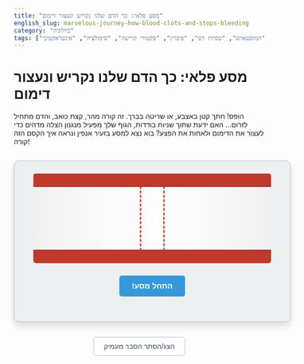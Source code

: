 ```yaml
---
title: "מסע פלאי: כך הדם שלנו נקריש ונעצור דימום"
english_slug: marvelous-journey-how-blood-clots-and-stops-bleeding
category: "ביולוגיה"
tags: ["קרישת דם", "המוסטאזיס", "טסיות דם", "פיברין", "פקטורי קרישה", "סימולציה", "אינטראקטיבי"]
---
```

# מסע פלאי: כך הדם שלנו נקריש ונעצור דימום

הופס! חתך קטן באצבע, או שריטה בברך. זה קורה מהר, קצת כואב, והדם מתחיל לזרום... האם ידעת שתוך שניות בודדות, הגוף שלך מפעיל מנגנון הצלה מדהים כדי לעצור את הדימום ולאחות את הפצע? בוא נצא למסע בזעיר אנפין ונראה איך הקסם הזה קורה!

<div class="blood-clotting-simulation">
    <div class="vessel-container">
        <div class="vessel-wall top-wall"></div>
        <div class="vessel-wall bottom-wall"></div>
        <div class="injury"></div>
        <div class="blood-flow">
            <!-- Blood cells will be generated by JS -->
        </div>
        <div class="platelet-area"></div>
        <div class="cascade-area"></div>
        <div class="fibrin-area"></div>
        <div class="clot-area"></div>
    </div>
    <div class="controls">
        <button id="actionBtn">התחל מסע!</button>
        <button id="resetSimBtn" style="display:none;">התחל מחדש</button>
    </div>
    <div class="messages"></div>
</div>

<style>
:root {
    --vessel-color: #e74c3c; /* Arterial red */
    --wall-color: #c0392b; /* Darker red */
    --platelet-color: #f1c40f; /* Yellow */
    --cascade-color: #3498db; /* Blue */
    --fibrin-color: #2ecc71; /* Green */
    --clot-color: rgba(192, 57, 43, 0.9); /* Dark red, semi-transparent */
    --background-color: #ecf0f1; /* Light gray */
    --border-color: #bdc3c7; /* Gray border */
    --text-color: #34495e; /* Dark text */
    --button-color: #3498db; /* Blue button */
    --button-hover-color: #2980b9;
    --button-text-color: white;
}

.blood-clotting-simulation {
    width: 100%;
    max-width: 650px; /* Slightly wider */
    margin: 30px auto;
    border: 1px solid var(--border-color);
    border-radius: 10px;
    padding: 25px; /* More padding */
    box-shadow: 0 8px 16px rgba(0,0,0,0.15); /* Softer, larger shadow */
    background-color: var(--background-color);
    position: relative;
    direction: rtl;
    text-align: right;
    font-family: 'Arial', sans-serif; /* Better font */
    overflow: hidden; /* Hide overflowing animations briefly */
}

.vessel-container {
    width: 95%; /* Slightly less than 100% */
    margin: 0 auto;
    height: 180px; /* Taller vessel */
    position: relative;
    overflow: hidden;
    margin-bottom: 25px;
    border-radius: 5px;
    background: linear-gradient(to right, #f0f0f0, #ffffff, #f0f0f0); /* Brighter background */
}

.vessel-wall {
    position: absolute;
    width: 100%;
    height: 25px; /* Thicker walls */
    background-color: var(--wall-color);
    z-index: 10;
}

.top-wall {
    top: 0;
    left: 0;
    border-bottom: 2px solid rgba(0,0,0,0.1);
}

.bottom-wall {
    bottom: 0;
    left: 0;
    border-top: 2px solid rgba(0,0,0,0.1);
}

.injury {
    position: absolute;
    top: 25px; /* Below top wall */
    left: 50%; /* Center horizontally */
    transform: translateX(-50%);
    width: 50px; /* Wider injury */
    height: calc(100% - 50px); /* Between walls */
    background-color: rgba(var(--vessel-color), 0.1); /* Represents the wound opening */
    border-left: 3px dashed var(--vessel-color); /* Visual cue for rupture */
    border-right: 3px dashed var(--vessel-color);
    z-index: 5;
    box-sizing: border-box; /* Include border in size */
}

.blood-flow {
    position: absolute;
    top: 25px; /* Inside the vessel */
    left: 0;
    width: 100%;
    height: calc(100% - 50px);
    overflow: hidden;
    z-index: 3;
}

.blood-cell {
    position: absolute;
    width: 10px; /* Larger blood cells */
    height: 10px;
    background-color: var(--vessel-color);
    border-radius: 50%;
    animation: flow linear infinite;
    opacity: 0.9;
    box-shadow: inset 0 0 2px rgba(0,0,0,0.2); /* Simple inner shadow */
}

@keyframes flow {
    0% { transform: translateX(-20px); } /* Start further left */
    100% { transform: translateX(calc(100% + 20px)); } /* End further right */
}

/* Blood cell distribution and animation timing - managed by JS for better control */


.platelet-area {
    position: absolute;
    top: 25px;
    left: 50%;
    transform: translateX(-50%);
    width: 70px; /* Wider than injury for buildup */
    height: calc(100% - 50px);
    z-index: 6;
    overflow: hidden;
    pointer-events: none; /* Don't block clicks */
}

.platelet {
    position: absolute;
    width: 12px; /* Larger platelets */
    height: 12px;
    background-color: var(--platelet-color);
    border-radius: 4px; /* Slightly rounded square */
    box-shadow: 0 0 4px rgba(0,0,0,0.3);
    opacity: 0; /* Start hidden */
    transition: transform 0.8s ease-out, opacity 0.6s ease-out; /* Smoother transition */
    transform: scale(0.5); /* Start small */
}

.cascade-area {
    position: absolute;
    top: 25px;
    left: 50%;
    transform: translateX(-50%);
    width: 100px; /* Wider area for cascade visualization */
    height: calc(100% - 50px);
    z-index: 7;
    pointer-events: none;
    display: flex; /* Use flexbox for abstract layout */
    align-items: center;
    justify-content: center;
}

.cascade-step {
    width: 20px; /* Larger step indicators */
    height: 20px;
    background-color: var(--cascade-color);
    border-radius: 50%;
    opacity: 0;
    transform: scale(0); /* Start invisible and small */
    margin: 0 5px; /* Space between steps */
    box-shadow: 0 0 5px rgba(0,0,0,0.3);
}


.fibrin-area {
    position: absolute;
    top: 25px;
    left: 50%;
    transform: translateX(-50%);
    width: 90px; /* Area where fibrin forms */
    height: calc(100% - 50px);
    z-index: 8;
    overflow: hidden;
}

.fibrin-strand {
    position: absolute;
    width: 3px; /* Thicker strands */
    height: 0;
    background-color: var(--fibrin-color);
    opacity: 0.7; /* Slightly less opaque */
    transform-origin: top center;
}

.clot-area {
    position: absolute;
    top: 25px;
    left: 50%;
    transform: translateX(-50%);
    width: 0; /* Start with no width */
    height: calc(100% - 50px);
    background-color: var(--clot-color);
    z-index: 9;
    border-radius: 8px; /* More rounded clot */
    overflow: hidden;
    transition: width 1.2s ease-out, opacity 0.8s ease-out; /* Smoother and longer width animation */
    opacity: 0; /* Start hidden */
    display: flex; /* Use flex for trapped cells */
    flex-wrap: wrap;
    align-items: center;
    justify-content: center;
    padding: 5px; /* Inner padding */
    box-sizing: border-box;
}

.clot-cell {
    width: 8px;
    height: 8px;
    background-color: rgba(var(--vessel-color), 0.7); /* Trapped blood cells */
    border-radius: 50%;
    margin: 2px; /* Space between trapped cells */
    opacity: 0.8;
    transition: opacity 0.5s ease-in;
}


.controls {
    text-align: center;
    margin-bottom: 25px;
}

.controls button {
    padding: 12px 25px; /* Larger buttons */
    font-size: 1.1em;
    cursor: pointer;
    margin: 0 8px;
    border: none;
    border-radius: 5px;
    transition: background-color 0.3s ease, transform 0.1s ease;
    font-family: 'Arial', sans-serif;
    font-weight: bold;
}

#actionBtn {
    background-color: var(--button-color);
    color: var(--button-text-color);
}

#actionBtn:hover {
    background-color: var(--button-hover-color);
}
#actionBtn:active {
    transform: scale(0.98);
}


#resetSimBtn {
     background-color: var(--border-color);
    color: var(--text-color);
}
#resetSimBtn:hover {
    background-color: #b0b6ba;
}
#resetSimBtn:active {
    transform: scale(0.98);
}


.messages {
    position: absolute;
    bottom: 10px; /* Position above padding */
    left: 20px; /* Add left/right padding */
    right: 20px;
    text-align: center;
    padding: 10px;
    background-color: rgba(255, 255, 255, 0.95); /* More opaque background */
    border-top: 1px solid #eee;
    border-radius: 5px;
    min-height: 30px;
    font-size: 1em; /* Larger font */
    color: var(--text-color);
    opacity: 0; /* Start hidden */
    transition: opacity 0.5s ease-in-out;
    z-index: 20; /* Above other elements */
}

.explanation-section {
    margin-top: 40px; /* More space */
    padding-top: 25px;
    border-top: 2px solid var(--border-color); /* Thicker border */
    display: none;
    color: var(--text-color);
    font-family: 'Arial', sans-serif;
    line-height: 1.7;
}

.explanation-section h2 {
    color: var(--wall-color); /* Themed color */
    border-bottom: 2px solid var(--vessel-color);
    padding-bottom: 8px;
    margin-bottom: 20px;
    font-size: 1.8em;
}
.explanation-section h3 {
     color: var(--button-hover-color); /* Themed color */
     margin-top: 20px;
     margin-bottom: 10px;
     font-size: 1.3em;
}


.explanation-section ul, .explanation-section ol {
    padding-right: 25px; /* More padding */
}

.explanation-section li {
    margin-bottom: 12px; /* More space between list items */
}

.explanation-section strong {
    color: var(--text-color);
}


#toggleExplanationBtn {
    display: block;
    width: fit-content;
    margin: 25px auto; /* More space */
    padding: 10px 20px;
    font-size: 1em;
    cursor: pointer;
    border: 1px solid var(--border-color);
    border-radius: 5px;
    background-color: white;
    color: var(--text-color);
    transition: background-color 0.2s ease, color 0.2s ease;
}
#toggleExplanationBtn:hover {
    background-color: #f0f0f0;
    color: #000;
}
#toggleExplanationBtn:active {
    transform: scale(0.98);
}

</style>

<button id="toggleExplanationBtn">הצג/הסתר הסבר מעמיק</button>

<div class="explanation-section" id="explanation">
    <h2>הסבר: קרישת דם והמוסטאזיס</h2>
    <p>תהליך קרישת הדם, או בשמו המקצועי המוסטאזיס (עצירת דימום), הוא אחד הפלאים בגופנו. זהו מנגנון הגנה חיוני שמטרתו העליונה היא לעצור איבוד דם בעקבות פגיעה ולשמור על תקינות מערכת הדם.</p>

    <h3>למה זה כל כך חשוב?</h3>
    <ul>
        <li>**שמירה על הנפח:** מניעת איבוד דם גם מחתך קטן יכולה להיות קריטית, ועל אחת כמה וכמה בפציעות גדולות יותר.</li>
        <li>**שמירה על הלחץ:** נפח דם תקין חיוני לשמירה על לחץ דם יציב ולאספקת חמצן וחומרים חיוניים לכל תאי הגוף.</li>
        <li>**הכנה לריפוי:** הקריש שנוצר לא רק אוטם את הפצע אלא גם מספק "פיגום" ראשוני לתאים שיגיעו אחר כך כדי לתקן את הרקמה הפגועה.</li>
    </ul>

    <h3>השחקנים המרכזיים במגרש</h3>
    <p>כדי להבין את הסימולציה שראינו, בואו נכיר את הגיבורים הראשיים של תהליך הקרישה:</p>
    <ul>
        <li>**טסיות דם (Platelets):** אלו לא תאים של ממש, אלא שברי תאים זעירים חסרי גרעין, שנוצרים באופן קבוע במח העצם. הן פועלות כמו 'חיילים' שמגיעים ראשונים לאזור הפציעה. הן מרגישות את הפגיעה (באמצעות היחשפות לחלבונים בדופן כלי הדם הפגוע, כמו קולגן), נדבקות לאזור ולעצמן, ויוצרות פקק ראשוני, כמו 'אטם' רך.</li>
        <li>**פקטורי קרישה (Coagulation Factors):** זוהי תזמורת של חלבונים שונים (יש יותר מתריסר כאלה, המסומנים לרוב בספרות רומיות) המומסים בפלזמת הדם (החלק הנוזלי של הדם). כשאזור הפציעה 'חושף' אותם לחומרים מסוימים, הם מתחילים להפעיל זה את זה בסדרה מורכבת של תגובות שרשרת – זהו "מסלול הקרישה".</li>
        <li>**פיברינוגן (Fibrinogen) ופיברין (Fibrin):** פיברינוגן הוא אחד החלבונים הללו (פקטור I), והוא נמצא בפלזמה בצורתו המסיסה. השלב המרכזי במסלול הקרישה מוביל ליצירת אנזים בשם תרומבין (Thrombin). תרומבין הוא ה'מפתח' שהופך את הפיברינוגן המסיס לפיברין - חלבון בלתי מסיס היוצר סיבים עדינים אך חזקים.</li>
    </ul>

    <h3>שלבי האקשן: מסע הקרישה</h3>
    <p>הסימולציה הראתה את השלבים המרכזיים, בואו נעבור עליהם שוב:</p>
    <ol>
        <li>**שלב ראשון: כיווץ מיידי (Vasoconstriction):** ברגע הפציעה, שרירים קטנים בדופן כלי הדם מתכווצים. זה מקטין את קוטר כלי הדם ומאט משמעותית את זרימת הדם באזור, צעד ראשון וחיוני להפחתת איבוד הדם.</li>
        <li>**שלב שני: פקק הטסיות (Primary Hemostasis):** הטסיות מזהות את הפציעה, נמשכות אליה במהירות, נצמדות זו לזו ויוצרות "פקק" ראשוני, מעין "פלסטר" זמני ורך שאוטם חלקית את החור. הן גם משחררות חומרים כימיים שמגייסים עוד טסיות ומפעילים את השלב הבא.</li>
        <li>**שלב שלישי: מסלול הקרישה (Coagulation Cascade):** זוהי השרשרת המורכבת של פקטורי הקרישה שפועלים בזה אחר זה. קיימים שני מסלולים עיקריים שמתחילים באופן שונה (פנימי וחיצוני), אך שניהם מתכנסים למסלול משותף ששיאו הוא יצירת הכמות הגדולה של האנזים תרומבין.</li>
        <li>**שלב רביעי: רשת הפיברין נבנית (Fibrin Formation):** התרומבין שנוצר בשלב 3 פועל במהירות להפוך את חלבון הפיברינוגן המומס לסיבי פיברין בלתי מסיסים. הסיבים האלה נשזרים כמו רשת דייגים דחוסה סביב פקק הטסיות.</li>
        <li>**שלב חמישי: הקריש הסופי נוצר (Clot Formation):** רשת הפיברין החזקה לוכדת בתוכה עוד טסיות דם, כדוריות דם אדומות (שנותנות לקריש את צבעו האדום) וכדוריות דם לבנות. יחד, הם יוצרים מבנה יציב וקשיח - קריש הדם - שאוטם לחלוטין את כלי הדם הפגוע ועוצר סופית את הדימום.</li>
    </ol>

    <h3>מה קורה אחרי?</h3>
    <p>ברגע שהפצע מתחיל להחלים והרקמה מתחדשת, הקריש כבר לא נחוץ. הגוף מפעיל מנגנון נוסף (פיברינוליזה) שבו אנזים בשם פלסמין מפרק בהדרגה את רשת הפיברין, והקריש נעלם.</p>

    <h3>כשהמנגנון משתבש</h3>
    <p>כמו בכל מערכת מורכבת בגוף, גם במנגנון הקרישה יכולות להיות תקלות:</p>
    <ul>
        <li>**קרישת יתר (Thrombophilia):** מצב שבו הדם נוטה להיקרש בקלות רבה מדי, לפעמים בתוך כלי דם תקינים, מה שעלול ליצור חסימות מסוכנות (פקקת - Thrombosis) ולגרום לאירועים כמו שבץ או התקף לב.</li>
        <li>**דימום יתר (Bleeding Disorders):** קושי של הדם להיקרש באופן יעיל. המחלה המפורסמת ביותר היא המופיליה, הנגרמת לרוב מפגם גנטי באחד מפקטורי הקרישה.</li>
    </ul>
    <p>אז בפעם הבאה שתישרטו קלות, זכרו את המסע המדהים שמתרחש בתוך הגוף שלכם כדי לשמור עליכם!</p>
</div>

<script>
document.addEventListener('DOMContentLoaded', () => {
    const actionBtn = document.getElementById('actionBtn');
    const resetSimBtn = document.getElementById('resetSimBtn');
    const vesselContainer = document.querySelector('.vessel-container');
    const injury = vesselContainer.querySelector('.injury');
    const bloodFlowArea = vesselContainer.querySelector('.blood-flow');
    const plateletArea = vesselContainer.querySelector('.platelet-area');
    const cascadeArea = vesselContainer.querySelector('.cascade-area');
    const fibrinArea = vesselContainer.querySelector('.fibrin-area');
    const clotArea = vesselContainer.querySelector('.clot-area');
    const messagesDisplay = document.querySelector('.messages');

    const toggleExplanationBtn = document.getElementById('toggleExplanationBtn');
    const explanationSection = document.getElementById('explanation');

    let currentStep = 0;
    const steps = [
        { text: "שלב 1: כיווץ כלי הדם", action: stepVasoconstriction, message: "הופס! חתך קטן. כלי הדם מתכווץ מיד כדי להאט את הדימום הראשוני." },
        { text: "שלב 2: גיוס טסיות דם", action: stepPlateletPlug, message: "כעת, טסיות הדם הקטנות רצות להדביק את החור!" },
        { text: "שלב 3: שרשרת הקרישה מתחילה", action: stepCoagulationCascade, message: "במקביל, מנגנון קסום של חלבונים (פקטורי קרישה) מופעל בשרשרת..." },
        { text: "שלב 4: רשת הפיברין נבנית", action: stepFibrinFormation, message: "...כדי ליצור את ה'דבק' החזק ביותר - הפיברין!" },
        { text: "שלב 5: הקריש נסגר!", action: stepClotFormation, message: "הפיברין לוכד תאי דם וטסיות, נוצר קריש יציב שעוצר את הדימום!" },
    ];

    let bloodCells = [];
    let bloodFlowInterval = null;

    function showMessage(msg) {
        messagesDisplay.textContent = msg;
        messagesDisplay.style.opacity = 1;
    }

    function hideMessage() {
         messagesDisplay.style.opacity = 0;
         messagesDisplay.textContent = ''; // Clear message content
    }

    function createBloodCells(num) {
        bloodFlowArea.innerHTML = ''; // Clear existing cells
        bloodCells = [];
        const flowHeight = bloodFlowArea.offsetHeight;
        const flowWidth = bloodFlowArea.offsetWidth;

        for (let i = 0; i < num; i++) {
            const cell = document.createElement('div');
            cell.classList.add('blood-cell');
            // Randomize starting position and animation properties
            const startX = -20 - Math.random() * 100; // Start outside left edge
            const startY = Math.random() * flowHeight; // Random height within the flow area
            const duration = 5 + Math.random() * 5; // Random duration between 5s and 10s
            const delay = Math.random() * duration; // Random animation delay

            cell.style.top = `${startY}px`;
            cell.style.left = `${startX}px`; // Set initial position for animation
            cell.style.animation = `flow ${duration}s linear infinite`;
            cell.style.animationDelay = `-${delay}s`; // Use negative delay to start in a random animation state
            cell.style.animationPlayState = 'running'; // Ensure animation is running

            bloodFlowArea.appendChild(cell);
            bloodCells.push(cell);
        }
    }

    function stopBloodFlow() {
         bloodCells.forEach(cell => cell.style.animationPlayState = 'paused');
    }

    function resumeBloodFlow() {
         bloodCells.forEach(cell => cell.style.animationPlayState = 'running');
    }


    function clearSimulation() {
        currentStep = 0;
        hideMessage();
        stopBloodFlow(); // Ensure existing animation is stopped
        bloodFlowArea.innerHTML = ''; // Remove blood cells
        plateletArea.innerHTML = ''; // Remove platelets
        cascadeArea.innerHTML = ''; // Remove cascade steps
        fibrinArea.innerHTML = ''; // Remove fibrin strands
        clotArea.innerHTML = ''; // Remove trapped cells from clot
        clotArea.style.width = '0';
        clotArea.style.opacity = 0;
        injury.style.borderColor = 'var(--vessel-color)'; // Reset injury border
        injury.style.borderStyle = 'dashed'; // Reset injury border style

        // Re-create initial blood flow
        createBloodCells(20); // More blood cells initially
        resumeBloodFlow();

        actionBtn.textContent = "התחל מסע!";
        actionBtn.style.display = 'inline-block';
        resetSimBtn.style.display = 'none';
    }

    function stepVasoconstriction() {
        // Animate visual vasoconstriction
        injury.style.borderColor = 'var(--wall-color)'; // Indicate tightening color
        injury.style.borderStyle = 'solid'; // Change to solid line to indicate closure

        // Keep blood flow running initially
        resumeBloodFlow();
    }

    function stepPlateletPlug() {
        const numPlatelets = 40; // More platelets
        const injuryWidth = plateletArea.offsetWidth;
        const injuryHeight = plateletArea.offsetHeight;
        const vesselTop = 0; // relative to plateletArea top
        const vesselBottom = injuryHeight; // relative to plateletArea top

        // Simulate platelets flowing towards and clumping at the injury
        for (let i = 0; i < numPlatelets; i++) {
            const platelet = document.createElement('div');
            platelet.classList.add('platelet');

            // Start upstream, random Y
            const startX = -50 - Math.random() * 100; // Further upstream
            const startY = vesselTop + Math.random() * injuryHeight; // Random height within injury bounds

            platelet.style.left = `${startX}px`;
            platelet.style.top = `${startY}px`;
            platelet.style.opacity = 0.2; // Start semi-transparent
            plateletArea.appendChild(platelet);

            // Animate movement to a clustered position around the injury center
            const targetX = (injuryWidth / 2) + (Math.random() - 0.5) * (injuryWidth * 0.8); // Cluster more spread
            const targetY = vesselTop + Math.random() * injuryHeight; // Settle within bounds

            setTimeout(() => {
                 platelet.style.opacity = 1;
                 platelet.style.transform = `translate(${targetX - startX}px, ${targetY - startY}px) scale(1)`; // Move and scale up
                 platelet.style.transition = `transform 1s ease-out ${i * 30}ms, opacity 0.8s ease-out ${i * 30}ms`;
            }, 50); // Small delay to ensure style is set before transition
        }

        // Pause blood flow *after* platelets have mostly arrived
        setTimeout(() => {
             stopBloodFlow();
        }, numPlatelets * 30 + 800); // Pause after final platelet animation starts + buffer
    }

    function stepCoagulationCascade() {
        // Visualize cascade steps appearing sequentially
        const numSteps = 8;
        cascadeArea.innerHTML = ''; // Clear previous cascade visuals
        const stepsContainer = document.createElement('div'); // Container for flexbox
        stepsContainer.style.display = 'flex';
        stepsContainer.style.alignItems = 'center';
        stepsContainer.style.justifyContent = 'center';
        stepsContainer.style.width = '100%';
        stepsContainer.style.height = '100%';
        cascadeArea.appendChild(stepsContainer);


        for (let i = 0; i < numSteps; i++) {
            const step = document.createElement('div');
            step.classList.add('cascade-step');
            stepsContainer.appendChild(step);

            setTimeout(() => {
                step.style.opacity = 1;
                step.style.transform = 'scale(1)'; // Grow effect
                step.style.transition = 'opacity 0.4s ease-out, transform 0.4s ease-out';
            }, i * 200); // Stagger activation
        }
    }

     function stepFibrinFormation() {
        const fibrinAreaWidth = fibrinArea.offsetWidth;
        const fibrinAreaHeight = fibrinArea.offsetHeight;
        const numStrands = 30; // More fibrin strands for density

        fibrinArea.innerHTML = ''; // Clear previous fibrin

        for (let i = 0; i < numStrands; i++) {
            const strand = document.createElement('div');
            strand.classList.add('fibrin-strand');

            // Random horizontal position within the area
            const posX = Math.random() * (fibrinAreaWidth - 3); // -3 for strand width
            strand.style.left = `${posX}px`;
            // Always start just outside the top, grow downwards
            const startY = -fibrinAreaHeight * 0.1; // Start slightly above area
            strand.style.top = `${startY}px`;
            // Random angle, mostly vertical or slightly diagonal
             strand.style.transform = `rotate(${Math.random() * 60 - 30}deg)`; // Angles between -30 and 30 degrees


            fibrinArea.appendChild(strand);

            // Animate growing height and opacity
            setTimeout(() => {
                 strand.style.height = `${fibrinAreaHeight * 1.2}px`; // Grow slightly past the bottom
                 strand.style.opacity = 0.7 + Math.random() * 0.3; // Randomize opacity slightly
                 strand.style.transition = 'height 1.5s ease-out, opacity 0.8s ease-out';
            }, i * 80); // Stagger strand appearance
        }

        // Add trapped blood cells to the clot area (which is still hidden)
        // These will appear when the clot itself becomes visible
        clotArea.innerHTML = ''; // Clear any previous trapped cells
        const numTrappedCells = 25; // Number of cells to show trapped
        for(let i = 0; i < numTrappedCells; i++) {
             const clotCell = document.createElement('div');
             clotCell.classList.add('clot-cell');
             // Position is random within the clot area, handled by flexbox
             clotArea.appendChild(clotCell);
        }
     }

    function stepClotFormation() {
        // Make the clot area visible and expand it to cover the injury
        clotArea.style.width = '100%'; // Expand to cover the full area width
        clotArea.style.opacity = 1;

        // Ensure blood flow is stopped
        stopBloodFlow();

        // Final message and button state
        setTimeout(() => {
            showMessage("הדימום נפסק! הקריש נוצר ואוטם את הפצע.");
            actionBtn.style.display = 'none';
            resetSimBtn.style.display = 'inline-block';
        }, 1200); // Delay after clot animation starts
    }


    function handleActionClick() {
        if (currentStep < steps.length) {
            const stepInfo = steps[currentStep];
            showMessage(stepInfo.message); // Show message for the step
            stepInfo.action(); // Execute the step's action

            currentStep++; // Move to the next step

            if (currentStep < steps.length) {
                 actionBtn.textContent = steps[currentStep].text; // Update button text for next step
            } else {
                 actionBtn.textContent = "הושלם!"; // Final text
                 actionBtn.disabled = true; // Disable button after last step action is triggered
            }

        }
    }

    actionBtn.addEventListener('click', handleActionClick);
    resetSimBtn.addEventListener('click', clearSimulation);

    toggleExplanationBtn.addEventListener('click', () => {
        const isHidden = explanationSection.style.display === 'none' || explanationSection.style.display === '';
        explanationSection.style.display = isHidden ? 'block' : 'none';
        toggleExplanationBtn.textContent = isHidden ? 'הסתר הסבר מעמיק' : 'הצג/הסתר הסבר מעמיק';
    });

    // Initial setup
    clearSimulation(); // Set up the initial state with blood flow
});
</script>
```